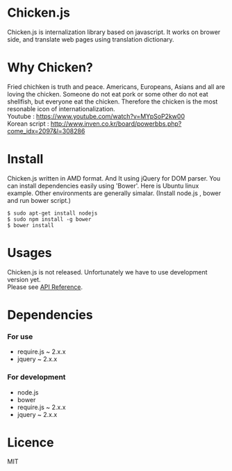 # Chicken.js
Chicken.js is internalization library based on javascript. It works on brower side, and translate web pages using translation dictionary. 

# Why Chicken?
Fried chichken is truth and peace. Americans, Europeans, Asians and all are loving the chicken. Someone do not eat pork or some other do not eat shellfish, but everyone eat the chicken. Therefore the chicken is the most resonable icon of internationalization.<br/>
Youtube : https://www.youtube.com/watch?v=MYpSoP2kw00<br/>
Korean script : http://www.inven.co.kr/board/powerbbs.php?come_idx=2097&l=308286

# Install
Chicken.js written in AMD format. And It using jQuery for DOM parser. You can install dependencies easily using 'Bower'. Here is Ubuntu linux example. Other environments are generally simalar. (Install node.js , bower and run bower script.)
```
$ sudo apt-get install nodejs
$ sudo npm install -g bower
$ bower install
```

# Usages
Chicken.js is not released. Unfortunately we have to use development version yet.<br/>
Please see [API Reference](./documents/api-doc/).

# Dependencies 

### For use
* require.js ~ 2.x.x
* jquery ~ 2.x.x

### For development
* node.js 
* bower
* require.js ~ 2.x.x
* jquery ~ 2.x.x

# Licence
MIT
